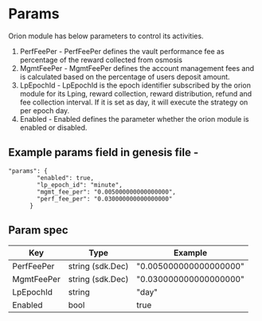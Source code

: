 # Params 

Orion module has below parameters to control its activities. 

1. PerfFeePer - 
    PerfFeePer defines the vault performance fee as percentage of the reward collected from osmosis 
2. MgmtFeePer -
    MgmtFeePer defines the account management fees and is calculated based on the percentage of users deposit amount.
3. LpEpochId  -
     LpEpochId is the epoch identifier subscribed by the orion module for its Lping, reward collection, reward distribution, refund and fee collection interval. If it is set as day, it  will execute the strategy on per epoch day. 
4. Enabled  - 
    Enabled defines the parameter whether the orion module is enabled or disabled. 

## Example params field in genesis file - 
```
"params": {
        "enabled": true,
        "lp_epoch_id": "minute",
        "mgmt_fee_per": "0.005000000000000000",
        "perf_fee_per": "0.030000000000000000"
      }
```

## Param spec  

| Key                 | Type             | Example                    |
|---------------------|------------------|----------------------------|
| PerfFeePer          | string (sdk.Dec) | "0.005000000000000000"     |
| MgmtFeePer          | string (sdk.Dec) | "0.030000000000000000"     |
| LpEpochId           | string           | "day"                      |
| Enabled             | bool             | true                       |
